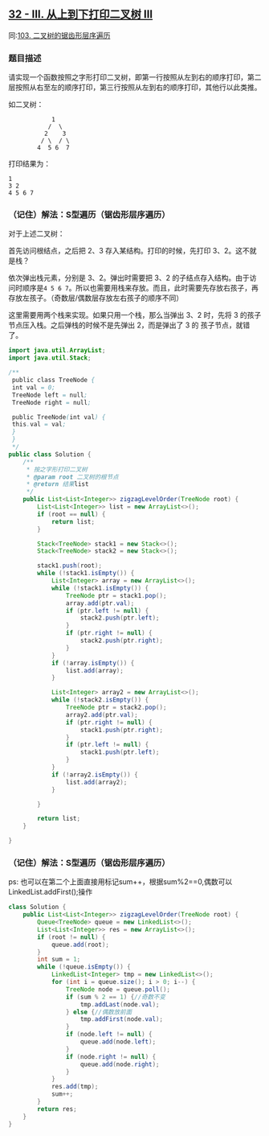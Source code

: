 
## [32 - III. 从上到下打印二叉树 III](https://leetcode.cn/problems/binary-tree-zigzag-level-order-traversal/description/)
同:[103. 二叉树的锯齿形层序遍历](https://leetcode.cn/problems/binary-tree-zigzag-level-order-traversal/description/)

### 题目描述

请实现一个函数按照之字形打印二叉树，即第一行按照从左到右的顺序打印，第二层按照从右至左的顺序打印，第三行按照从左到右的顺序打印，其他行以此类推。

如二叉树：

```
            1
    	   /  \
    	  2    3
    	 / \  / \
    	4  5 6  7
```

打印结果为：

```
1
3 2
4 5 6 7
```

### （记住）解法：S型遍历（锯齿形层序遍历）

对于上述二叉树：

首先访问根结点，之后把 2、3 存入某结构。打印的时候，先打印 3、2。这不就是栈？

依次弹出栈元素，分别是 3、2。弹出时需要把 3、2 的子结点存入结构。由于访问时顺序是`4 5 6 7`。所以也需要用栈来存放。而且，此时需要先存放右孩子，再存放左孩子。（奇数层/偶数层存放左右孩子的顺序不同）

这里需要用两个栈来实现。如果只用一个栈，那么当弹出 3、2 时，先将 3 的孩子节点压入栈。之后弹栈的时候不是先弹出 2，而是弹出了 3 的 孩子节点，就错了。

```java
import java.util.ArrayList;
import java.util.Stack;

/**
 public class TreeNode {
 int val = 0;
 TreeNode left = null;
 TreeNode right = null;

 public TreeNode(int val) {
 this.val = val;
 }
 }
 */
public class Solution {
    /**
     * 按之字形打印二叉树
     * @param root 二叉树的根节点
     * @return 结果list
     */
    public List<List<Integer>> zigzagLevelOrder(TreeNode root) {
        List<List<Integer>> list = new ArrayList<>();
        if (root == null) {
            return list;
        }

        Stack<TreeNode> stack1 = new Stack<>();
        Stack<TreeNode> stack2 = new Stack<>();

        stack1.push(root);
        while (!stack1.isEmpty()) {
            List<Integer> array = new ArrayList<>();
            while (!stack1.isEmpty()) {
                TreeNode ptr = stack1.pop();
                array.add(ptr.val);
                if (ptr.left != null) {
                    stack2.push(ptr.left);
                }
                if (ptr.right != null) {
                    stack2.push(ptr.right);
                }
            }
            if (!array.isEmpty()) {
                list.add(array);
            }

            List<Integer> array2 = new ArrayList<>();
            while (!stack2.isEmpty()) {
                TreeNode ptr = stack2.pop();
                array2.add(ptr.val);
                if (ptr.right != null) {
                    stack1.push(ptr.right);
                }
                if (ptr.left != null) {
                    stack1.push(ptr.left);
                }
            }
            if (!array2.isEmpty()) {
                list.add(array2);
            }

        }

        return list;
    }

}
```

### （记住）解法：S型遍历（锯齿形层序遍历）
ps: 也可以在第二个上面直接用标记sum++，根据sum%2==0,偶数可以LinkedList.addFirst();操作

````java
class Solution {
    public List<List<Integer>> zigzagLevelOrder(TreeNode root) {
        Queue<TreeNode> queue = new LinkedList<>();
        List<List<Integer>> res = new ArrayList<>();
        if (root != null) {
            queue.add(root);
        }
        int sum = 1;
        while (!queue.isEmpty()) {
            LinkedList<Integer> tmp = new LinkedList<>();
            for (int i = queue.size(); i > 0; i--) {
                TreeNode node = queue.poll();
                if (sum % 2 == 1) {//奇数不变
                    tmp.addLast(node.val);
                } else {//偶数放前面
                    tmp.addFirst(node.val);
                }
                if (node.left != null) {
                    queue.add(node.left);
                }
                if (node.right != null) {
                    queue.add(node.right);
                }
            }
            res.add(tmp);
            sum++;
        }
        return res;
    }
}

````